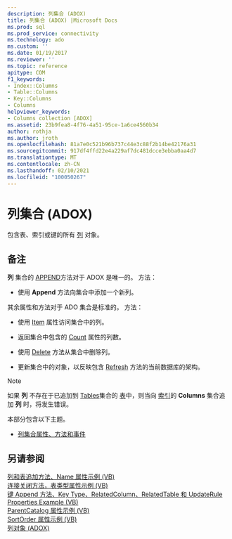```yaml
---
description: 列集合 (ADOX)
title: 列集合 (ADOX) |Microsoft Docs
ms.prod: sql
ms.prod_service: connectivity
ms.technology: ado
ms.custom: ''
ms.date: 01/19/2017
ms.reviewer: ''
ms.topic: reference
apitype: COM
f1_keywords:
- Index::Columns
- Table::Columns
- Key::Columns
- Columns
helpviewer_keywords:
- Columns collection [ADOX]
ms.assetid: 23b9fea8-4f76-4a51-95ce-1a6ce4560b34
author: rothja
ms.author: jroth
ms.openlocfilehash: 81a7e0c521b96b737c44e3c88f2b14be42176a31
ms.sourcegitcommit: 917df4ffd22e4a229af7dc481dcce3ebba0aa4d7
ms.translationtype: MT
ms.contentlocale: zh-CN
ms.lasthandoff: 02/10/2021
ms.locfileid: "100050267"
---
```

# <a name="columns-collection-adox"></a>列集合 (ADOX)
包含表、索引或键的所有 [列](./column-object-adox.md) 对象。  
  
## <a name="remarks"></a>备注  
 **列** 集合的 [APPEND](./append-method-adox-columns.md)方法对于 ADOX 是唯一的。 方法：  
  
-   使用 **Append** 方法向集合中添加一个新列。  
  
 其余属性和方法对于 ADO 集合是标准的。 方法：  
  
-   使用 [Item](../ado-api/item-property-ado.md) 属性访问集合中的列。  
  
-   返回集合中包含的 [Count](../ado-api/count-property-ado.md) 属性的列数。  
  
-   使用 [Delete](./delete-method-adox-collections.md) 方法从集合中删除列。  
  
-   更新集合中的对象，以反映包含 [Refresh](../ado-api/refresh-method-ado.md) 方法的当前数据库的架构。  
  
> [!NOTE]
>  如果 **列** 不存在于已追加到 [Tables](./tables-collection-adox.md)集合的 [表](./table-object-adox.md)中，则当向 [索引](./index-object-adox.md)的 **Columns** 集合追加 **列** 时，将发生错误。  
  
 本部分包含以下主题。  
  
-   [列集合属性、方法和事件](./columns-collection-properties-methods-and-events.md)  
  
## <a name="see-also"></a>另请参阅  
 [列和表追加方法、Name 属性示例 (VB) ](./columns-and-tables-append-methods-name-property-example-vb.md)   
 [连接关闭方法，表类型属性示例 (VB) ](./connection-close-method-table-type-property-example-vb.md)   
 [键 Append 方法、Key Type、RelatedColumn、RelatedTable 和 UpdateRule Properties Example (VB) ](./keys-append-method-key-type-relatedcolumn-relatedtable-example-vb.md)   
 [ParentCatalog 属性示例 (VB) ](./parentcatalog-property-example-vb.md)   
 [SortOrder 属性示例 (VB) ](./sortorder-property-example-vb.md)   
 [列对象 (ADOX)](./column-object-adox.md)